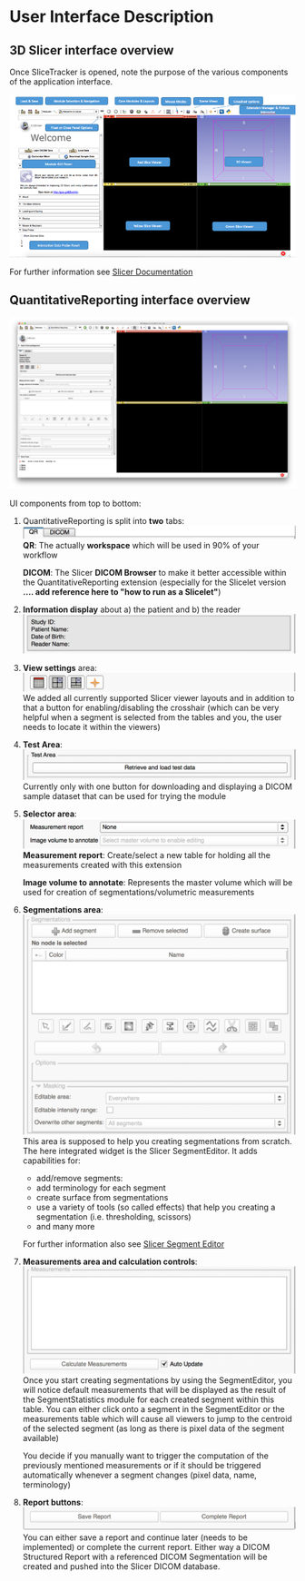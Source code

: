 # User Interface Description

## 3D Slicer interface overview

Once SliceTracker is opened, note the purpose of the various components of the application interface.

![](screenshots/Slicer4ApplicationGUIMap.jpg)

For further information see [Slicer Documentation](https://www.slicer.org/wiki/Documentation/Nightly/SlicerApplication/MainApplicationGUI)

## QuantitativeReporting interface overview

![Alt Text](screenshots/user_interface.png)


UI components from top to bottom:

1. QuantitativeReporting is split into **two** tabs:
   ![](screenshots/tabs.png)
   **QR**: The actually **workspace** which will be used in 90% of your workflow
   
   **DICOM**: The Slicer **DICOM Browser** to make it better accessible within the QuantitativeReporting extension \(especially for the Slicelet version   **.... add reference here to "how to run as a Slicelet"**\)
2. **Information display** about a\) the patient and b\) the reader
![](screenshots/watchbox.png)
3. **View settings** area: 
![](screenshots/viewSettings.png)
We added all currently supported Slicer viewer layouts and in addition to that a button for enabling/disabling the crosshair \(which can be very helpful when a segment is selected from the tables and you, the user needs to locate it within the viewers\)
4. **Test Area**: 
![](screenshots/testarea.png)
Currently only with one button for downloading and displaying a DICOM sample dataset that can be used for trying the module
5. **Selector area**: 
![](screenshots/inputSelectors.png)
   **Measurement report**: Create/select a new table for holding all the measurements created with this extension
   
   **Image volume to annotate**: Represents the master volume which will be used for creation of segmentations/volumetric measurements
6. **Segmentations area**: 
![](screenshots/segmentationsArea.png)
This area is supposed to help you creating segmentations from scratch. The here integrated widget is the Slicer SegmentEditor. It adds capabilities for:
   * add/remove segments:  
   * add terminology for each segment  
   * create surface from segmentations  
   * use a variety of tools \(so called effects\) that help you creating a segmentation \(i.e. thresholding, scissors\)  
   * and many more

   For further information also see [Slicer Segment Editor](https://www.slicer.org/wiki/Documentation/Nightly/Modules/SegmentEditor)

7. **Measurements area and calculation controls**: 
![](screenshots/measurementsArea.png)
Once you start creating segmentations by using the SegmentEditor, you will notice default measurements that will be displayed as the result of the SegmentStatistics module for each created segment within this table. You can either click onto a segment in the SegmentEditor or the measurements table which will cause all viewers to jump to the centroid of the selected segment \(as long as there is pixel data of the segment available\)

   You decide if you manually want to trigger the computation of the previously mentioned measurements or if it should be triggered automatically whenever a segment changes \(pixel data, name, terminology\)
9. **Report buttons**: 
![](screenshots/reportButtons.png)
You can either save a report and continue later \(needs to be implemented\) or complete the current report. Either way a DICOM Structured Report with a referenced DICOM Segmentation will be created and pushed into the Slicer DICOM database.
